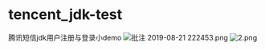 # tencent_jdk-test
腾讯短信jdk用户注册与登录小demo
![批注 2019-08-21 222453.png](https://i.loli.net/2019/08/21/4qMdlygft2H18cp.png)
![2.png](https://i.loli.net/2019/08/21/fspXS75THGecMP2.png)
